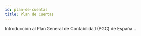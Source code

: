 ```yaml
---
id: plan-de-cuentas
title: Plan de Cuentas
---
```

Introducción al Plan General de Contabilidad (PGC) de España...
